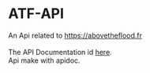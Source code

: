 # ATF-API
An Api related to https://abovetheflood.fr
<br>
<br> The API Documentation id [here](http://atf-apidocs.studio-evident.studio).
<br> Api make with apidoc.
